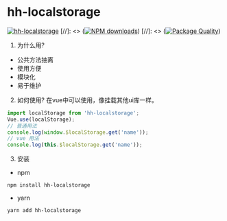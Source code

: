 # hh-localstorage

[![hh-localstorage](https://img.shields.io/npm/v/hh-localstorage.svg)](https://www.npmjs.com/package/hh-localstorage)
[//]: <> ([![NPM downloads](http://img.shields.io/npm/dm/hh-localstorage.svg)](https://npmjs.com/package/hh-localstorage))
[//]: <> ([![Package Quality](http://npm.shields.com/packagequality/hh-localstorage.svg)](http://packagequality.com/#?package=hh-localstorage))
   
1. 为什么用?

 * 公共方法抽离
 * 使用方便
 * 模块化
 * 易于维护

2. 如何使用?
在vue中可以使用，像挂载其他ui库一样。
 ```js
 import localStorage from 'hh-localstorage';
 Vue.use(localStorage);
 // 普通用法
 console.log(window.$localStorage.get('name'));
 // vue 用法
 console.log(this.$localStorage.get('name'));
 ```

3. 安装

  * npm

  `npm install hh-localstorage`

  * yarn

  `yarn add hh-localstorage`
